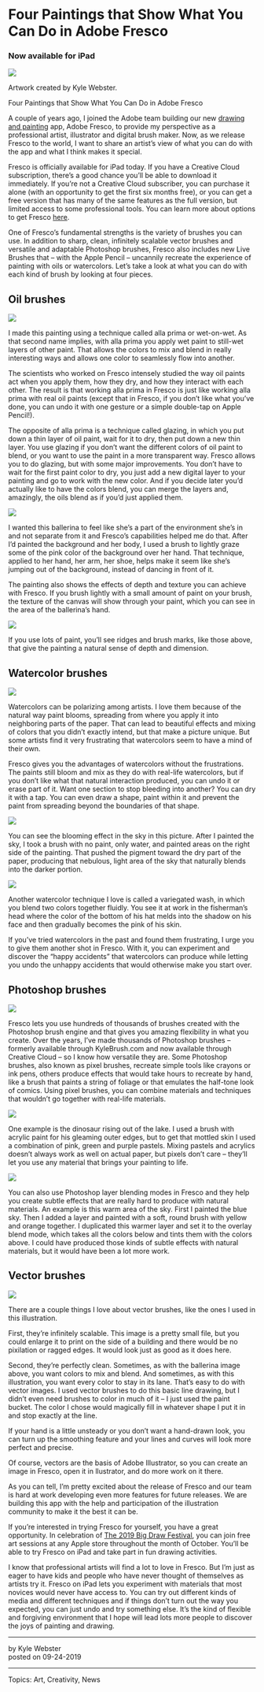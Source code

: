 # Four Paintings that Show What You Can Do in Adobe Fresco

### Now available for iPad

![](four-paintings-that-show-what-you-can-do-in-adobe-fresco/image004.jpg)

Artwork created by Kyle Webster.

Four Paintings that Show What You Can Do in Adobe Fresco

A couple of years ago, I joined the Adobe team building our new [drawing and painting](https://www.adobe.com/creativecloud/drawing-painting.html) app, Adobe Fresco, to provide my perspective as a professional artist, illustrator and digital brush maker. Now, as we release Fresco to the world, I want to share an artist’s view of what you can do with the app and what I think makes it special.

Fresco is officially available for iPad today. If you have a Creative Cloud subscription, there’s a good chance you’ll be able to download it immediately. If you’re not a Creative Cloud subscriber, you can purchase it alone (with an opportunity to get the first six months free), or you can get a free version that has many of the same features as the full version, but limited access to some professional tools. You can learn more about options to get Fresco [here](https://www.adobe.com/products/fresco.html).

One of Fresco’s fundamental strengths is the variety of brushes you can use. In addition to sharp, clean, infinitely scalable vector brushes and versatile and adaptable Photoshop brushes, Fresco also includes new Live Brushes that – with the Apple Pencil – uncannily recreate the experience of painting with oils or watercolors. Let’s take a look at what you can do with each kind of brush by looking at four pieces.

## Oil brushes

![](four-paintings-that-show-what-you-can-do-in-adobe-fresco/Oil-1.jpg)

I made this painting using a technique called alla prima or wet-on-wet. As that second name implies, with alla prima you apply wet paint to still-wet layers of other paint. That allows the colors to mix and blend in really interesting ways and allows one color to seamlessly flow into another.

The scientists who worked on Fresco intensely studied the way oil paints act when you apply them, how they dry, and how they interact with each other. The result is that working alla prima in Fresco is just like working alla prima with real oil paints (except that in Fresco, if you don’t like what you’ve done, you can undo it with one gesture or a simple double-tap on Apple Pencil!).

The opposite of alla prima is a technique called glazing, in which you put down a thin layer of oil paint, wait for it to dry, then put down a new thin layer. You use glazing if you don’t want the different colors of oil paint to blend, or you want to use the paint in a more transparent way. Fresco allows you to do glazing, but with some major improvements. You don’t have to wait for the first paint color to dry, you just add a new digital layer to your painting and go to work with the new color. And if you decide later you’d actually like to have the colors blend, you can merge the layers and, amazingly, the oils blend as if you’d just applied them.

![](four-paintings-that-show-what-you-can-do-in-adobe-fresco/Oils_hand.jpg)

I wanted this ballerina to feel like she’s a part of the environment she’s in and not separate from it and Fresco’s capabilities helped me do that. After I’d painted the background and her body, I used a brush to lightly graze some of the pink color of the background over her hand. That technique, applied to her hand, her arm, her shoe, helps make it seem like she’s jumping out of the background, instead of dancing in front of it.

The painting also shows the effects of depth and texture you can achieve with Fresco. If you brush lightly with a small amount of paint on your brush, the texture of the canvas will show through your paint, which you can see in the area of the ballerina’s hand.

![](four-paintings-that-show-what-you-can-do-in-adobe-fresco/Oil_ridges.jpg)

If you use lots of paint, you’ll see ridges and brush marks, like those above, that give the painting a natural sense of depth and dimension.

## Watercolor brushes

![](four-paintings-that-show-what-you-can-do-in-adobe-fresco/watercolor_v2.jpg)

Watercolors can be polarizing among artists. I love them because of the natural way paint blooms, spreading from where you apply it into neighboring parts of the paper. That can lead to beautiful effects and mixing of colors that you didn’t exactly intend, but that make a picture unique. But some artists find it very frustrating that watercolors seem to have a mind of their own.

Fresco gives you the advantages of watercolors without the frustrations. The paints still bloom and mix as they do with real-life watercolors, but if you don’t like what that natural interaction produced, you can undo it or erase part of it. Want one section to stop bleeding into another? You can dry it with a tap. You can even draw a shape, paint within it and prevent the paint from spreading beyond the boundaries of that shape.

![](four-paintings-that-show-what-you-can-do-in-adobe-fresco/watercolor_bloom.jpg)

You can see the blooming effect in the sky in this picture. After I painted the sky, I took a brush with no paint, only water, and painted areas on the right side of the painting. That pushed the pigment toward the dry part of the paper, producing that nebulous, light area of the sky that naturally blends into the darker portion.

![](four-paintings-that-show-what-you-can-do-in-adobe-fresco/watercolor_hat.jpg)

Another watercolor technique I love is called a variegated wash, in which you blend two colors together fluidly. You see it at work in the fisherman’s head where the color of the bottom of his hat melds into the shadow on his face and then gradually becomes the pink of his skin.

If you’ve tried watercolors in the past and found them frustrating, I urge you to give them another shot in Fresco. With it, you can experiment and discover the “happy accidents” that watercolors can produce while letting you undo the unhappy accidents that would otherwise make you start over.

## Photoshop brushes

![](four-paintings-that-show-what-you-can-do-in-adobe-fresco/PS-brushes.jpg)

Fresco lets you use hundreds of thousands of brushes created with the Photoshop brush engine and that gives you amazing flexibility in what you create. Over the years, I’ve made thousands of Photoshop brushes – formerly available through KyleBrush.com and now available through Creative Cloud – so I know how versatile they are. Some Photoshop brushes, also known as pixel brushes, recreate simple tools like crayons or ink pens, others produce effects that would take hours to recreate by hand, like a brush that paints a string of foliage or that emulates the half-tone look of comics. Using pixel brushes, you can combine materials and techniques that wouldn’t go together with real-life materials.

![](four-paintings-that-show-what-you-can-do-in-adobe-fresco/PS-brushes_dino.jpg)

One example is the dinosaur rising out of the lake. I used a brush with acrylic paint for his gleaming outer edges, but to get that mottled skin I used a combination of pink, green and purple pastels. Mixing pastels and acrylics doesn’t always work as well on actual paper, but pixels don’t care – they’ll let you use any material that brings your painting to life.

![](four-paintings-that-show-what-you-can-do-in-adobe-fresco/PS-brushes_sky.jpg)

You can also use Photoshop layer blending modes in Fresco and they help you create subtle effects that are really hard to produce with natural materials. An example is this warm area of the sky. First I painted the blue sky. Then I added a layer and painted with a soft, round brush with yellow and orange together. I duplicated this warmer layer and set it to the overlay blend mode, which takes all the colors below and tints them with the colors above. I could have produced those kinds of subtle effects with natural materials, but it would have been a lot more work.

## Vector brushes

![](four-paintings-that-show-what-you-can-do-in-adobe-fresco/vector.jpg)

There are a couple things I love about vector brushes, like the ones I used in this illustration.

First, they’re infinitely scalable. This image is a pretty small file, but you could enlarge it to print on the side of a building and there would be no pixilation or ragged edges. It would look just as good as it does here.

Second, they’re perfectly clean. Sometimes, as with the ballerina image above, you want colors to mix and blend. And sometimes, as with this illustration, you want every color to stay in its lane. That’s easy to do with vector images. I used vector brushes to do this basic line drawing, but I didn’t even need brushes to color in much of it – I just used the paint bucket. The color I chose would magically fill in whatever shape I put it in and stop exactly at the line.

If your hand is a little unsteady or you don’t want a hand-drawn look, you can turn up the smoothing feature and your lines and curves will look more perfect and precise.

Of course, vectors are the basis of Adobe Illustrator, so you can create an image in Fresco, open it in llustrator, and do more work on it there.

As you can tell, I’m pretty excited about the release of Fresco and our team is hard at work developing even more features for future releases. We are building this app with the help and participation of the illustration community to make it the best it can be.

If you’re interested in trying Fresco for yourself, you have a great opportunity. In celebration of [The 2019 Big Draw Festival](https://www.apple.com/today/collection/the-big-draw/), you can join free art sessions at any Apple store throughout the month of October. You’ll be able to try Fresco on iPad and take part in fun drawing activities.

I know that professional artists will find a lot to love in Fresco. But I’m just as eager to have kids and people who have never thought of themselves as artists try it. Fresco on iPad lets you experiment with materials that most novices would never have access to. You can try out different kinds of media and different techniques and if things don’t turn out the way you expected, you can just undo and try something else. It’s the kind of flexible and forgiving environment that I hope will lead lots more people to discover the joys of painting and drawing.

* * *

by Kyle Webster  
posted on 09-24-2019

* * *

Topics: Art, Creativity, News
